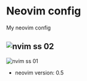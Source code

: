 
# Neovim config
My neovim config

![nvim ss 02](https://i.imgur.com/6gqJ1I1.png)
---
![nvim ss 01](https://i.imgur.com/S325ZMo.png)

* neovim version: 0.5
